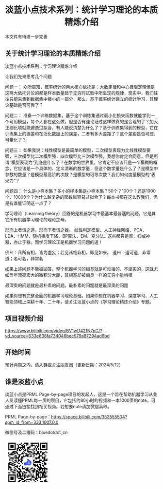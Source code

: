 <div align="center"><h1> 淡蓝小点技术系列：统计学习理论的本质精炼介绍 </h1></div>

本文件有待进一步完善

## 关于统计学习理论的本质精炼介绍
淡蓝小点技术系列：学习理论精炼介绍

让我们先来思考几个问题

问题一：
众所周知，概率统计的两大核心依托是：大数定律和中心极限定理但是这两大依托讨论的都是样本数量趋于无穷时试验中所呈现的规律，现实中，我们往往只能采集到数据集中极小的一部分，那么，基于概率统计建立的统计学习，其理论基础是否可靠了？

问题二：
准备一个训练数据集，基于这个训练集通过最小化损失函数就能学到一个可用模型，每个人都在这么做，但是否有谁论证过这样做真的是合理的了？加入正则化项就能避逸过拟合，有人能说清楚为什么了？基于训练集得到的模型，它在训练集上的误差和在泛化数据上的误差，二者有多大差距了？这个差距是否可控、可量化了？

问题三：
如果我说：线性模型是最简单的模型，二次模型表现力比线性模型要强，三次模型比二次模型强，四次模型比三次模型强，我想你肯定会同意。但是所谓”模型表现力“到底是什么了？在数学的世界里，它肯定不应该只是一个模糊的概念，它应该是一个具体的、定义清晰的数学量，但这个数学量是什么了？是模型中参数的数量？是模型最高阶的次数？是模型的可导次数？我们如何度量模型的”表现力“？

问题四：
什么是小样本集？多小的样本集是小样本集？50个？100个？还是1000个、10000个？为什么越复杂的函数越容易过拟合了？每本书都在这么教我们，但是有谁能证明这一点了？

学习理论（Learning theory）回答的是机器学习中最基本最普适的问题，它是其它所有机器学习理论的理论之母。

形而上者谓之道，形而下者谓之器。
线性判定模型、人工神经网络、PCA、LDA、HMM、随机梯度下降、BP算法、EM、变分法...这些都只是器，抑或神器，亦止于器。而学习理论正是机器学习问题的道！

佛曰：凡所有相，皆为虚妄；若见诸相非相，即见如来。
道曰：道可道，非常道；名可名，非常名

如果上述问题不能被回答，整个机器学习的根基就是可动摇的、不坚实的，这就尤如当年漂亮宏大的微积分大厦，其根基却被幽灵一样的无穷小量啃噬

最深奥的问题就是最朴素的问题，最朴素的问题就是最深奥的问题

如果你想有完整全面的机器学习理论基础，如果你想在机器学习、深度学习、人工智能领域上深耕十年、二十年，请关注淡蓝小点的《学习理论精炼介绍》专题。

## 项目视频介绍
https://www.bilibili.com/video/BV1wD421N7pG/?vd_source=633e638fa734046bec979a87294ad6bd

## 开始时间
预计两周之内，请入群或关注朋友圈（更新日期：2024/5/12）

## 谁是淡蓝小点
淡蓝小点是PRML Page-by-page项目的发起人，这是一个旨在帮助机器学习从业人员读懂PRML每一页的项目，它包括约80小时的视频和一本1000页的note，可通过下面链接找到相关视频。若想要note请加微信索取。

PRML Page-by-page：https://space.bilibili.com/353555504?spm_id_from=333.1007.0.0

微信号及二维码：bluedotdot_cn

<img src="wechat.jpg" alt="淡蓝小点微信二维码" width="150" height="150">
